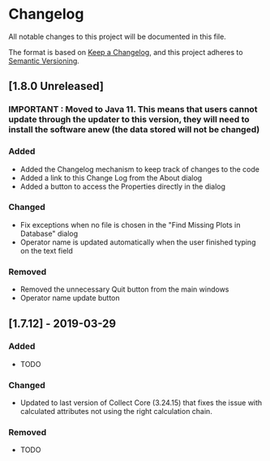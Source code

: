 # Changelog
All notable changes to this project will be documented in this file.

The format is based on [Keep a Changelog](https://keepachangelog.com/en/1.0.0/),
and this project adheres to [Semantic Versioning](https://semver.org/spec/v2.0.0.html).

## [1.8.0 Unreleased]

### IMPORTANT : Moved to Java 11. This means that users cannot update through the updater to this version, they will need to install the software anew (the data stored will not be changed)

### Added
- Added the Changelog mechanism to keep track of changes to the code 
- Added a link to this Change Log from the About dialog
- Added a button to access the Properties directly in the dialog

### Changed
- Fix exceptions when no file is chosen in the "Find Missing Plots in Database" dialog
- Operator name is updated automatically when the user finished typing on the text field 

### Removed
- Removed the unnecessary Quit button from the main windows
- Operator name update button


## [1.7.12] - 2019-03-29
### Added
- TODO

### Changed
- Updated to last version of Collect Core (3.24.15) that fixes the issue with calculated attributes not using the right calculation chain.

### Removed
- TODO
